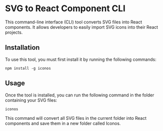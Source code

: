 # SVG to React Component CLI

This command-line interface (CLI) tool converts SVG files into React components. It allows developers to easily import SVG icons into their React projects.

## Installation

To use this tool, you must first install it by running the following commands:

```
npm install -g iconos
```

## Usage

Once the tool is installed, you can run the following command in the folder containing your SVG files:

```
iconos
```

This command will convert all SVG files in the current folder into React components and save them in a new folder called Iconos.
